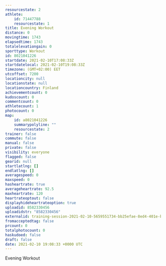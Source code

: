 ```yaml
---
resourcestate: 2
athlete:
    id: 71447788
    resourcestate: 1
title: Evening Workout
distance: 0
movingtime: 1743
elapsedtime: 1743
totalelevationgain: 0
sporttype: Workout
id: 8021041226
startdate: 2021-02-10T17:08:33Z
startdatelocal: 2021-02-10T19:08:33Z
timezone: (GMT+02:00) EET
utcoffset: 7200
locationcity: null
locationstate: null
locationcountry: Finland
achievementcount: 0
kudoscount: 0
commentcount: 0
athletecount: 1
photocount: 0
map:
    id: a8021041226
    summarypolyline: ""
    resourcestate: 2
trainer: false
commute: false
manual: false
private: false
visibility: everyone
flagged: false
gearid: null
startlatlng: []
endlatlng: []
averagespeed: 0
maxspeed: 0
hasheartrate: true
averageheartrate: 92.5
maxheartrate: 120
heartrateoptout: false
displayhideheartrateoption: true
uploadid: 8582330456
uploadidstr: "8582330456"
externalid: training-session-2021-02-10-5659551734-bb25efae-8ed4-401e-bbfd-3e8e1aac89ab.fit
fromacceptedtag: false
prcount: 0
totalphotocount: 0
haskudoed: false
draft: false
date: 2021-02-10 19:08:33 +0000 UTC
---
```

Evening Workout